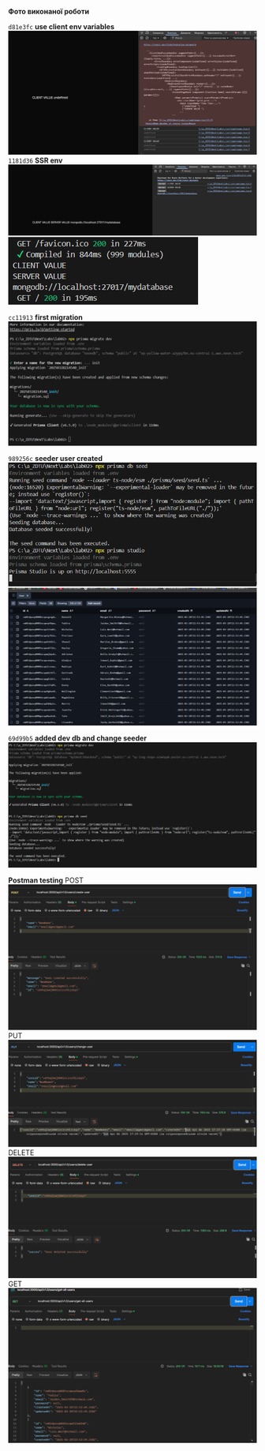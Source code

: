 **Фото виконаної роботи**

`d81e3fc` **use client env variables**  
![image](/photo_completed_work/use%20client%20env%20variables.png)
`1181d36` **SSR env**  
![image](/photo_completed_work/SSR%20env%20.png)
![image](/photo_completed_work/SSR%20env%202.png)

`cc11913` **first migration**  
![image](/photo_completed_work/first%20migration.png)

`989256c` **seeder user created**  
![image](/photo_completed_work/seeder%20user%20created.png)
![image](/photo_completed_work/seeder%20user%20created%202.png)

`69d99b5` **added dev db and change seeder**
![image](/photo_completed_work/added%20dev%20db%20and%20change%20seeder.png)

**Postman testing**
POST
![image](/photo_completed_work/create%20user%20POST.png)
PUT
![image](/photo_completed_work/change%20user%20PUT.png)
DELETE
![image](/photo_completed_work/delete%20user%20DELETE.png)
GET
![image](/photo_completed_work/get%20all%20users%20GET.png)




